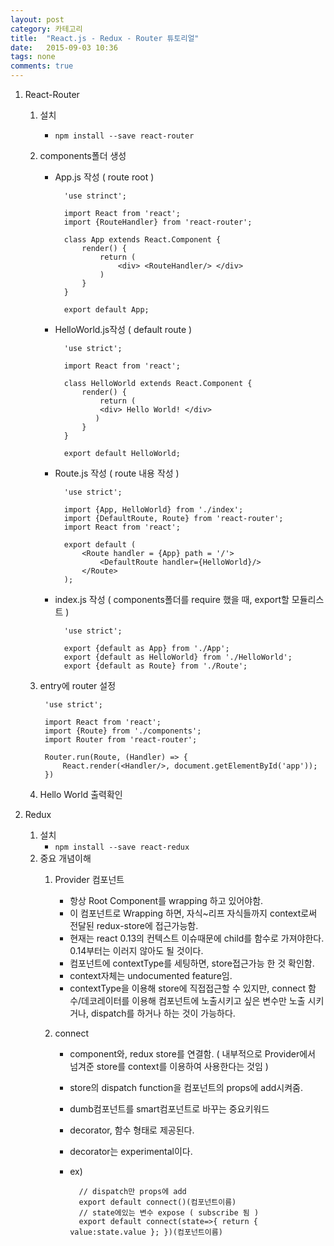 ```yaml
---
layout: post
category: 카테고리
title:  "React.js - Redux - Router 튜토리얼"
date:   2015-09-03 10:36
tags: none 
comments: true
---
```


1. React-Router
	1.  설치
		- `npm install --save react-router`
	2. components폴더 생성
		- App.js 작성 ( route root )

				'use strinct';
				
				import React from 'react';
				import {RouteHandler} from 'react-router';
				
				class App extends React.Component {
				    render() {
				        return (
				            <div> <RouteHandler/> </div>
				        )
				    }
				}
				
				export default App;
		- HelloWorld.js작성 ( default route )
				
				'use strict';
				
				import React from 'react';
				
				class HelloWorld extends React.Component {
				    render() {
				    	return (
				       	<div> Hello World! </div>
				       )
				    }
				}
				
				export default HelloWorld;
		- Route.js 작성 ( route 내용 작성 )

				'use strict';
				
				import {App, HelloWorld} from './index';
				import {DefaultRoute, Route} from 'react-router';
				import React from 'react';
				
				export default (
				    <Route handler = {App} path = '/'>
				        <DefaultRoute handler={HelloWorld}/>
				    </Route>
				);
		- index.js 작성 ( components폴더를 require 했을 때, export할 모듈리스트 )

		
				'use strict';
				
				export {default as App} from './App';
				export {default as HelloWorld} from './HelloWorld';
				export {default as Route} from './Route';

	3. entry에 router 설정
	
			'use strict';
			
			import React from 'react';
			import {Route} from './components';
			import Router from 'react-router';
			
			Router.run(Route, (Handler) => {
			    React.render(<Handler/>, document.getElementById('app'));
			})
	4. Hello World 출력확인

2. Redux
	1. 설치
		- `npm install --save react-redux`
	2. 중요 개념이해
		1. Provider 컴포넌트
			- 항상 Root Component를 wrapping 하고 있어야함.
			- 이 컴포넌트로 Wrapping 하면, 자식~리프 자식들까지 context로써 전달된 redux-store에 접근가능함.
			- 현재는 react 0.13의 컨텍스트 이슈때문에 child를 함수로 가져야한다. 0.14부터는 이러지 않아도 될 것이다.
			- 컴포넌트에 contextType를 세팅하면, store접근가능 한 것 확인함.
			- context자체는 undocumented feature임.
			- contextType을 이용해 store에 직접접근할 수 있지만, connect 함수/데코레이터를 이용해 컴포넌트에 노출시키고 싶은 변수만 노출 시키거나, dispatch를 하거나 하는 것이 가능하다.
			
		2. connect
			- component와, redux store를 연결함. ( 내부적으로 Provider에서 넘겨준 store를 context를 이용하여 사용한다는 것임 )
			- store의 dispatch function을 컴포넌트의 props에 add시켜줌.
			- dumb컴포넌트를 smart컴포넌트로 바꾸는 중요키워드
			- decorator, 함수 형태로 제공된다.
			- decorator는 experimental이다.
			- ex)
	
					// dispatch만 props에 add
					export default connect()(컴포넌트이름)
					// state에있는 변수 expose ( subscribe 됨 )
					export default connect(state=>{ return { value:state.value }; })(컴포넌트이름)
